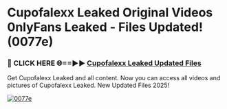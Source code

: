 # Cupofalexx Leaked Original Videos 0nlyFans Leaked - Files Updated! (0077e)

<h3>🔴 CLICK HERE 🌐==►► <a href="https://tinyurl.com/4seja8ks" rel="nofollow">Cupofalexx Leaked Updated Files</a></h3>

Get Cupofalexx Leaked and all content. Now you can access all videos and pictures of Cupofalexx Leaked. New Updated Files 2025!

[![0077e](https://i.imgur.com/EWjZXRe.gif)](https://tinyurl.com/4seja8ks)
